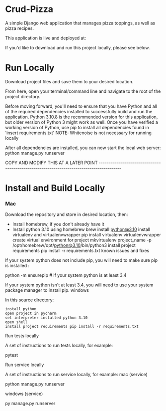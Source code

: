 # Crud-Pizza
A simple Django web application that manages pizza toppings, as well as pizza recipes. 

This application is live and deployed at: 

If you'd like to download and run this project locally, please see below.

# Run Locally 
Download project files and save them to your desired location. 

From here, open your terminal/command line and navigate to the root of the project directory. 

Before moving forward, you'll need to ensure that you have Python and all of the required dependencies installed to successfully build and run the application. Python 3.10.8 is the recommended version for this application, but older version of Python 3 might work as well. Once you have verified a working version of Python, use pip to install all dependencies found in 'insert requirements.txt'
NOTE: Whitenoise is not necessary for running locally

After all dependencies are installed, you can now start the local web server: python manage.py runserver

COPY AND MODIFY THIS AT A LATER POINT -----------------------------------------------------------------------------------------
# Install and Build Locally
### Mac

Download the repository and store in desired location, then:

* Install homebrew, if you don't already have it
* Install python 3.10 using homebrew brew install python@3.10
    install virtualenv and virtualenvwrapper pip install virtualenv virtualenvwrapper
    create virtual environment for project mkvirtualenv project_name -p /opt/homebrew/opt/python@3.10/bin/python3
    install project requirements pip install -r requirements.txt
known issues and fixes

If your system python does not include pip, you will need to make sure pip is installed :

python -m ensurepip # if your system python is at least 3.4

If your system python isn't at least 3.4, you will need to use your system package manager to install pip.
windows

In this source directory:

    install python
    open project in pycharm
    set interpreter installed python 3.10
    open shell
    install project requirements pip install -r requirements.txt

Run tests locally

A set of instructions to run tests locally, for example:

pytest

Run service locally

A set of instructions to run service locally, for example:
mac (service)

python manage.py runserver

windows (service)

py manage.py runserver
